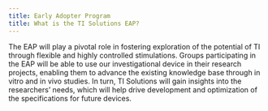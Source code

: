 ```yaml
---
title: Early Adopter Program
title: What is the TI Solutions EAP?
---
```

The EAP will play a pivotal role in fostering exploration of the potential of TI through flexible and highly controlled stimulations. Groups participating in the EAP will be able to use our investigational device in their research projects, enabling them to advance the existing knowledge base through in vitro and in vivo studies. In turn, TI Solutions will gain insights into the researchers’ needs, which will help drive development and optimization of the specifications for future devices.
